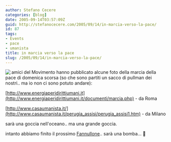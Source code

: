 ```yaml
---
author: Stefano Cecere
categories: [blog]
date: 2005-09-14T03:57:09Z
guid: http://stefanocecere.com/2005/09/14/in-marcia-verso-la-pace/
id: 87
tags:
- Events
- pace
- umanista
title: in marcia verso la pace
slug: /2005/09/14/in-marcia-verso-la-pace/
---
```


<img src="http://www.energiaperidirittiumani.it/immagini/marcia.jpg" align="left" />amici del Movimento hanno pubblicato alcune foto della marcia della pace di domenica scorsa (so che sono partiti un sacco di pullman dei nostri.. ma io non ci sono potuto andare):
  
[http://www.energiaperidirittiumani.it](http://www.energiaperidirittiumani.it/documenti/marcia.php) - da Roma
  
[http://www.casaumanista.it/](http://www.casaumanista.it/perugia_assisi/perugia_assisi1.htm) - da Milano

sarà una goccia nell'oceano.. ma una grande goccia.

intanto abbiamo finito il prossimo [Fannullone](http://www.ilfannullone.it).. sarà una bomba… 🙂